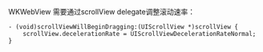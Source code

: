 WKWebView 需要通过scrollView delegate调整滚动速率：

```objc
- (void)scrollViewWillBeginDragging:(UIScrollView *)scrollView {
	scrollView.decelerationRate = UIScrollViewDecelerationRateNormal;
}
```